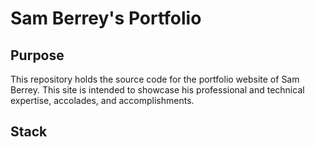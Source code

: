 # Sam Berrey's Portfolio

## Purpose
This repository holds the source code for the portfolio website of Sam Berrey. This site is intended to showcase his professional and technical expertise, accolades, and accomplishments.

## Stack
